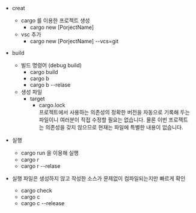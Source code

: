 * creat
    * cargo 를 이용한 프로젝트 생성
        * cargo new [PorjectName]
    * vsc 추가
        * cargo new [PorjectName] --vcs=git

* build
    * 빌드 명령어 (debug build)
        * cargo build
        * cargo b
        * cargo b --relase
    * 생성 파일
        * target
            * cargo.lock  
            프로젝트에서 사용하는 의존성의 정확한 버전을 자동으로 기록해 두는 파일이니 여러분이 직접 수정할 필요는 없습니다. 물론 이번 프로젝트는 의존성을 갖지 않으므로 현재는 파일에 특별한 내용이 없습니다.
* 실행
    * cargo run 을 이용해 실행 
    * cargo r
    * cargo r --relase
*  실행 파일은 생성하지 않고 작성한 소스가 문제없이 컴파일되는지만 빠르게 확인
    * cargo check
    * cargo c
    * cargo c --release